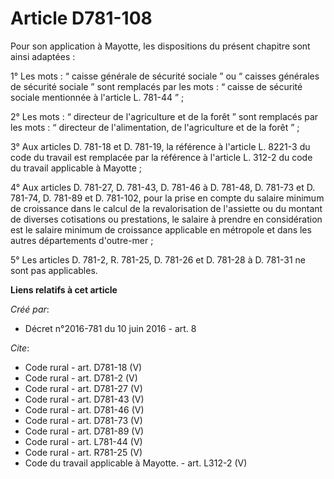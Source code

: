 # Article D781-108

Pour son application à Mayotte, les dispositions du présent chapitre sont ainsi adaptées : 

1° Les mots : “ caisse générale de sécurité sociale ” ou “ caisses générales de sécurité sociale ” sont remplacés par les
mots : “ caisse de sécurité sociale mentionnée à l'article L. 781-44 ” ; 

2° Les mots : “ directeur de l'agriculture et de la forêt ” sont remplacés par les mots : “ directeur de l'alimentation, de
l'agriculture et de la forêt ” ; 

3° Aux articles D. 781-18 et D. 781-19, la référence à l'article L. 8221-3 du code du travail est remplacée par la référence
à l'article L. 312-2 du code du travail applicable à Mayotte ; 

4° Aux articles D. 781-27, D. 781-43, D. 781-46 à D. 781-48, D. 781-73 et D. 781-74, D. 781-89 et D. 781-102, pour la prise
en compte du salaire minimum de croissance dans le calcul de la revalorisation de l'assiette ou du montant de diverses
cotisations ou prestations, le salaire à prendre en considération est le salaire minimum de croissance applicable en
métropole et dans les autres départements d'outre-mer ; 

5° Les articles D. 781-2, R. 781-25, D. 781-26 et D. 781-28 à D. 781-31 ne sont pas applicables.

**Liens relatifs à cet article**

_Créé par_:

  - Décret n°2016-781 du 10 juin 2016 - art. 8

_Cite_:

  - Code rural - art. D781-18 (V)
  - Code rural - art. D781-2 (V)
  - Code rural - art. D781-27 (V)
  - Code rural - art. D781-43 (V)
  - Code rural - art. D781-46 (V)
  - Code rural - art. D781-73 (V)
  - Code rural - art. D781-89 (V)
  - Code rural - art. L781-44 (V)
  - Code rural - art. R781-25 (V)
  - Code du travail applicable à Mayotte. - art. L312-2 (V)
